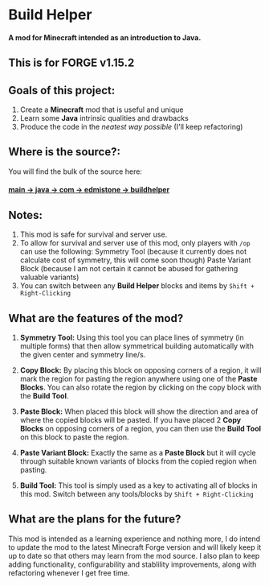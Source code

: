 # Build Helper
#### A mod for Minecraft intended as an introduction to Java.

## This is for FORGE v1.15.2

## Goals of this project:
1. Create a **Minecraft** mod that is useful and unique
2. Learn some **Java** intrinsic qualities and drawbacks
3. Produce the code in the *neatest way possible* (I'll keep refactoring)

## Where is the source?:
You will find the bulk of the source here:

#### [**main → java → com → edmistone → buildhelper**](https://github.com/aaronedmistone/build-helper/tree/forge-1.15.x/main/java/com/edmistone/buildhelper)

## Notes:
1. This mod is safe for survival and server use.
2. To allow for survival and server use of this mod, only players with `/op` can use the following:
Symmetry Tool (because it currently does not calculate cost of symmetry, this will come soon though)
Paste Variant Block (because I am not certain it cannot be abused for gathering valuable variants)
3. You can switch between any **Build Helper** blocks and items by `Shift + Right-Clicking`

## What are the features of the mod?
1. **Symmetry Tool:** Using this tool you can place lines of symmetry (in multiple forms) that then allow symmetrical building automatically with the given center and symmetry line/s.

2. **Copy Block:** By placing this block on opposing corners of a region, it will mark the region for pasting the region anywhere using one of the **Paste Blocks**. You can also rotate the region by clicking on the copy block with the **Build Tool**.

3. **Paste Block:** When placed this block will show the direction and area of where the copied blocks will be pasted. If you have placed 2 **Copy Blocks** on opposing corners of a region, you can then use the **Build Tool** on this block to paste the region.

4. **Paste Variant Block:** Exactly the same as a **Paste Block** but it will cycle through suitable known variants of blocks from the copied region when pasting.

5. **Build Tool:** This tool is simply used as a key to activating all of blocks in this mod. Switch between any tools/blocks by `Shift + Right-Clicking`


## What are the plans for the future?
This mod is intended as a learning experience and nothing more, I do intend to update the mod to the latest Minecraft Forge version and will likely keep it up to date so that others may learn from the mod source.
I also plan to keep adding functionality, configurability and stablility improvements, along with refactoring whenever I get free time.
